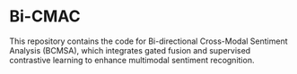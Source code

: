 # Bi-CMAC
This repository contains the code for Bi-directional Cross-Modal Sentiment Analysis (BCMSA), which integrates gated fusion and supervised contrastive learning to enhance multimodal sentiment recognition.
